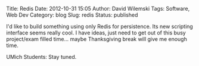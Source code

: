 Title: Redis
Date: 2012-10-31 15:05
Author: David Wilemski
Tags: Software, Web Dev
Category: blog
Slug: redis
Status: published

I\'d like to build something using only Redis for persistence. Its new
scripting interface seems really cool. I have ideas, just need to get
out of this busy project/exam filled time\... maybe Thanksgiving break
will give me enough time.

UMich Students: Stay tuned.
